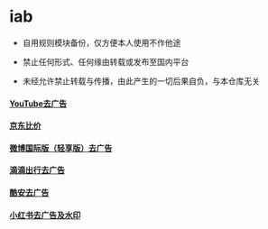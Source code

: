 # iab
* 自用规则模块备份，仅方便本人使用不作他途

* 禁止任何形式、任何缘由转载或发布至国内平台

* 未经允许禁止转载与传播，由此产生的一切后果自负，与本仓库无关

#### [YouTube去广告](https://raw.githubusercontent.com/iab0x00/ProxyRules/main/Rewrite/YouTubeNoAd.sgmodule)

#### [京东比价](https://raw.githubusercontent.com/iab0x00/ProxyRules/main/Rewrite/JD_Price.sgmodule)

#### [微博国际版（轻享版）去广告](https://raw.githubusercontent.com/iab0x00/ProxyRules/main/Rewrite/WeiBoIntl.sgmodule)

#### [滴滴出行去广告](https://raw.githubusercontent.com/iab0x00/ProxyRules/main/Rewrite/DidiNoAd.srmodule)

#### [酷安去广告](https://raw.githubusercontent.com/iab0x00/ProxyRules/main/Rewrite/Coolapk.sgmodule)

#### [小红书去广告及水印](https://raw.githubusercontent.com/iab0x00/ProxyRules/main/Rewrite/RedBook.srmodule)
